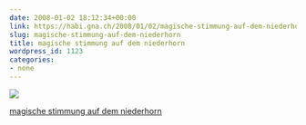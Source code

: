 ```yaml
---
date: 2008-01-02 18:12:34+00:00
link: https://habi.gna.ch/2008/01/02/magische-stimmung-auf-dem-niederhorn/
slug: magische-stimmung-auf-dem-niederhorn
title: magische stimmung auf dem niederhorn
wordpress_id: 1123
categories:
- none
---
```



 [![](https://static.flickr.com/2192/2158352291_9392e9d6e0_m.jpg)](https://www.flickr.com/photos/habi/2158352291/)
   

 
  [magische stimmung auf dem niederhorn](https://www.flickr.com/photos/habi/2158352291/)
    

 




  


